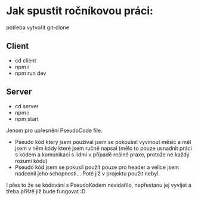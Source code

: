 # Jak spustit ročníkovou práci:

potřeba vytvořit git-clone

## Client
- cd client
- npm i
- npm run dev

## Server
- cd server
- npm i
- npm start



Jenom pro upřesnění PseudoCode file.
- Pseudo kód který jsem používal jsem se pokoušel vyvinout měsíc a měl jsem v něm kódy které jsem ručně napsal (mělo to pouze usnadnit práci s kódem a komunikaci s lidmi v případě reálné praxe, protože né každý rozumí kódu) 
 - Pseudo kód jsem se pokusil použít pouze pro header a velice jsem nadcenil jeho schopnosti... Poté již v projektu použit nebyl.

I přes to že se kódování s PseudoKódem nevidařilo, nepřestanu jej vyvíjet a třeba příště již bude fungovat :D
